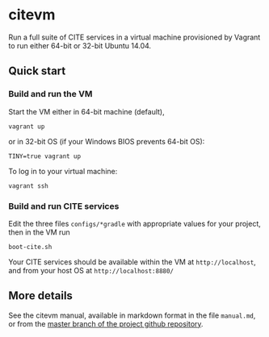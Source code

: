 # citevm #

Run a full suite of CITE services in a virtual machine provisioned by Vagrant to run either 64-bit or 32-bit Ubuntu 14.04.

## Quick start ##



### Build and run the VM

Start the VM either in 64-bit machine (default),

	vagrant up

 or in 32-bit OS (if your Windows BIOS prevents 64-bit OS):
 
    TINY=true vagrant up

To log in to your virtual machine:

    vagrant ssh
 

### Build and run CITE services ###


Edit the three files `configs/*gradle` with appropriate values for your project, then in the VM run

    boot-cite.sh

Your CITE services should be available within the VM at `http://localhost`, and from your host OS at `http://localhost:8880/`


## More details ##

See the citevm manual, available in markdown format in the file `manual.md`, or from the [master branch of the project github repository](https://github.com/cite-architecture/citevm/blob/master/manual.md).



